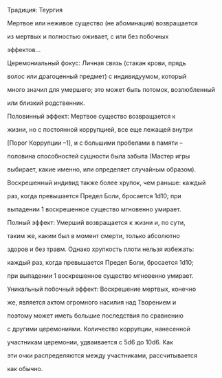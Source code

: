 Традиция: Теургия

Мертвое или неживое существо (не абоминация) возвращается

из мертвых и полностью оживает, с или без побочных

эффектов...

Церемониальный фокус: Личная связь (стакан крови, прядь

волос или драгоценный предмет) с индивидуумом, который

много значил для умершего; это может быть потомок, возлюбленный

или близкий родственник.

Половинный эффект: Мертвое существо возвращается к

жизни, но с постоянной коррупцией, все еще лежащей внутри

[Порог Коррупции –1], и с большими пробелами в памяти –

половина способностей сущности была забыта (Мастер игры

выбирает, какие именно, или определяет случайным образом).

Воскрешенный индивид также более хрупок, чем раньше: каждый

раз, когда превышается Предел Боли, бросается 1d10; при

выпадении 1 воскрешенное существо мгновенно умирает.

Полный эффект: Умерший возвращается к жизни и, по сути,

таким же, каким был в момент смерти, только абсолютно

здоров и без травм. Однако хрупкость плоти нельзя избежать:

каждый раз, когда превышается Предел Боли, бросается 1d10;

при выпадении 1 воскрешенное существо мгновенно умирает.

Уникальный побочный эффект: Воскрешение мертвых, конечно

же, является актом огромного насилия над Творением и

поэтому может иметь большие последствия по сравнению

с другими церемониями. Количество коррупции, нанесенной

участникам церемонии, удваивается с 5d6 до 10d6. Как

эти очки распределяются между участниками, рассчитывается

как обычно.